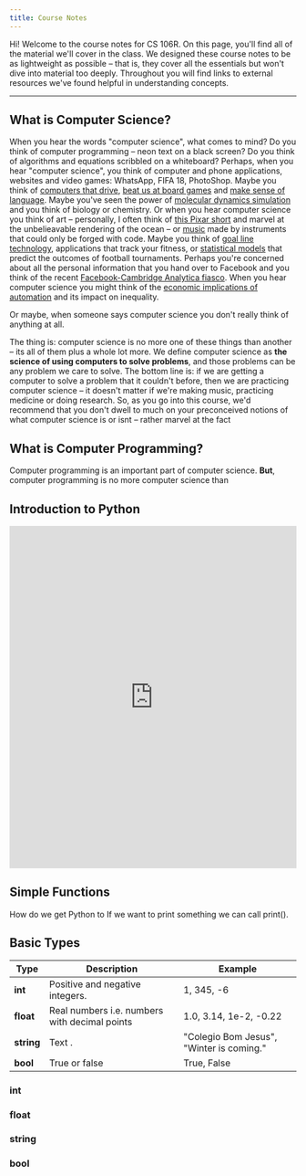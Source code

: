 ```yaml
---
title: Course Notes 
---
```

Hi! Welcome to the course notes for CS 106R. On this page, you'll find all of the material we'll cover in the class. We designed these course notes to be as lightweight as possible – that is, they cover all the essentials but won't dive into material too deeply. Throughout you will find links to external resources we've found helpful in understanding concepts. 

---
## What is Computer Science? 
When you hear the words "computer science", what comes to mind? Do you think of computer programming – neon text on a black screen? Do you think of algorithms and equations scribbled on a whiteboard? Perhaps, when you hear "computer science", you think of computer and phone applications, websites and video games: WhatsApp, FIFA 18, PhotoShop. Maybe you think of [computers that drive](https://www.technologyreview.com/s/609450/autonomous-vehicles-are-you-ready-for-the-new-ride/), [beat us at board games](https://www.nytimes.com/2017/05/23/business/google-deepmind-alphago-go-champion-defeat.html) and [make sense of language](https://www.washingtonpost.com/business/economy/ais-ability-to-read-hailed-as-historical-milestone-but-computers-arent-quite-there/2018/01/16/04638f2e-faf6-11e7-a46b-a3614530bd87_story.html?noredirect=on&utm_term=.285b937ed479). Maybe you've seen the power of [molecular dynamics simulation](https://www.youtube.com/watch?v=5JcFgj2gHx8) and you think of biology or chemistry. Or when you hear computer science you think of art – personally, I often think of [this Pixar short](https://www.youtube.com/watch?v=lkQTe0Wdo2k) and marvel at the unbelieavable rendering of the ocean – or [music](https://vimeo.com/100624271) made by instruments that could only be forged with code. Maybe you think of [goal line technology](https://football-technology.fifa.com/en/standards/goal-line-technology/), applications that track your fitness, or [statistical models](https://projects.fivethirtyeight.com/2018-world-cup-predictions/) that predict the outcomes of football tournaments. Perhaps you're concerned about all the personal information that you hand over to Facebook and you think of the recent [Facebook-Cambridge Analytica fiasco](https://www.nytimes.com/2018/03/19/technology/facebook-cambridge-analytica-explained.html). When you hear computer science you might think of the [economic implications of automation](https://economics.stanford.edu/sites/default/files/april11.pdf) and its impact on inequality. 

Or maybe, when someone says computer science you don't really think of anything at all. 

The thing is: computer science is no more one of these things than another – its all of them plus a whole lot more. We define computer science as **the science of using computers to solve problems**, and those problems can be any problem we care to solve. The bottom line is: if we are getting a computer to solve a problem that it couldn't before, then we are practicing computer science – it doesn't matter if we're making music, practicing medicine or doing research. So, as you go into this course, we'd recommend that you don't dwell to much on your preconceived notions of what computer science is or isnt – rather marvel at the fact 

## What is Computer Programming? 
Computer programming is an important part of computer science. **But**, computer programming is no more computer science than 

## Introduction to Python 

<iframe frameborder="0" width="100%" height="600px" src="https://repl.it/student_embed/assignment/1211151/65629c184c91c55555e68086ece937d5"></iframe>

## Simple Functions
How do we get Python to If we want to print something we can call print(). 

## Basic Types  
| Type        | Description   | Example  |
| ------------- |-------------| -----|
| **int**           | Positive and negative integers.              |           1, 345, -6         |
| **float**         | Real numbers i.e. numbers with decimal points      | 1.0, 3.14, 1e-2, -0.22|
| **string**        | Text .  | "Colegio Bom Jesus", "Winter is coming." |
| **bool**          | True or false               | True, False        |

### int

### float 

### string

### bool
